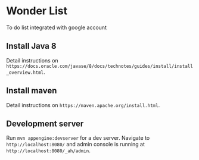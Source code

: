 # Wonder List

To do list integrated with google account

## Install Java 8

Detail instructions on `https://docs.oracle.com/javase/8/docs/technotes/guides/install/install_overview.html`.

## Install maven

Detail instructions on `https://maven.apache.org/install.html`.

## Development server

Run `mvn appengine:devserver` for a dev server. Navigate to `http://localhost:8080/` and admin console is running at `http://localhost:8080/_ah/admin`.
